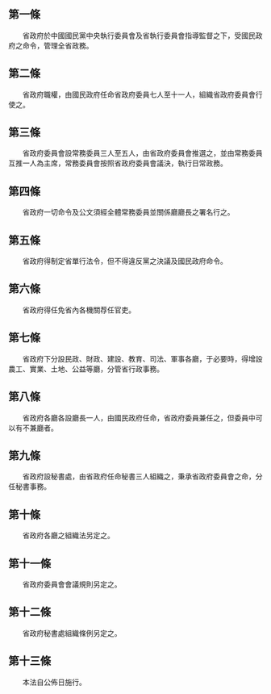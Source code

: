 第一條 
-------
　　省政府於中國國民黨中央執行委員會及省執行委員會指導監督之下，受國民政府之命令，管理全省政務。  


第二條 
-------
　　省政府職權，由國民政府任命省政府委員七人至十一人，組織省政府委員會行使之。  


第三條 
-------
　　省政府委員會設常務委員三人至五人，由省政府委員會推選之，並由常務委員互推一人為主席，常務委員會按照省政府委員會議決，執行日常政務。  


第四條 
-------
　　省政府一切命令及公文須經全體常務委員並關係廳廳長之署名行之。  


第五條 
-------
　　省政府得制定省單行法令，但不得違反黨之決議及國民政府命令。  


第六條 
-------
　　省政府得任免省內各機關荐任官吏。  


第七條 
-------
　　省政府下分設民政、財政、建設、教育、司法、軍事各廳，于必要時，得增設農工、實業、土地、公益等廳，分管省行政事務。  


第八條 
-------
　　省政府各廳各設廳長一人，由國民政府任命，省政府委員兼任之，但委員中可以有不兼廳者。  


第九條 
-------
　　省政府設秘書處，由省政府任命秘書三人組織之，秉承省政府委員會之命，分任秘書事務。  


第十條 
-------
　　省政府各廳之組織法另定之。  


第十一條 
---------
　　省政府委員會會議規則另定之。  


第十二條 
---------
　　省政府秘書處組織條例另定之。  


第十三條 
---------
　　本法自公佈日施行。
